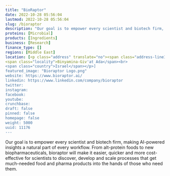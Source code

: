 ```yaml
---
title: "BioRaptor"
date: 2022-10-28 05:56:04
lastmod: 2022-10-28 05:56:04
slug: /bioraptor
description: "Our goal is to empower every scientist and biotech firm, making AI-powered insights a natural part of every workflow.  From alt-protein foods to new biopharmaceuticals, bioraptor will make it easier, quicker and more cost-effective for scientists to discover, develop and scale processes that get much-needed food and pharma products into the hands of those who need them."
proteins: [Microbial]
products: [Ingredients]
business: [Research]
finance_type: []
regions: [Middle East]
location: [<p class="address" translate="no"><span class="address-line1">Ha-Agasim Street 12</span><br>
<span class="locality">Binyamina-Giv'at Ada</span><br>
<span class="country">Israel</span></p>]
featured_image: "Bioraptor Logo.png"
website: https://www.bioraptor.ai/
linkedin: https://www.linkedin.com/company/bioraptor
twitter: 
instagram: 
facebook: 
youtube: 
crunchbase: 
draft: false
pinned: false
homepage: false
weight: 5000
uuid: 11176
---
```

Our goal is to empower every scientist and biotech firm, making AI-powered insights a natural part of every workflow.  From alt-protein foods to new biopharmaceuticals, bioraptor will make it easier, quicker and more cost-effective for scientists to discover, develop and scale processes that get much-needed food and pharma products into the hands of those who need them.
